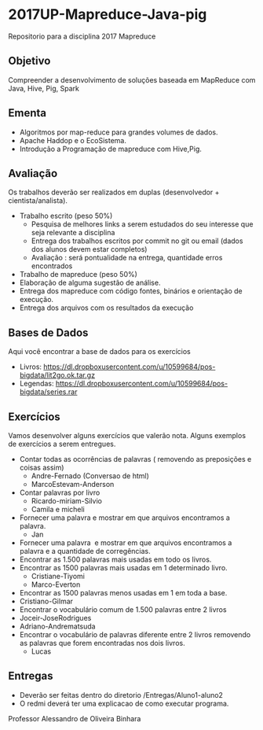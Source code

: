 # 2017UP-Mapreduce-Java-pig
Repositorio para a disciplina 2017 Mapreduce 

## Objetivo 
Compreender a desenvolvimento de soluções baseada em MapReduce com Java, Hive, Pig, Spark

## Ementa
*	Algoritmos por map-reduce para grandes volumes de dados.
*	Apache Haddop e o EcoSistema.
*	Introdução a Programação de mapreduce com Hive,Pig.

## Avaliação
Os trabalhos deverão ser realizados em duplas (desenvolvedor + cientista/analista). 
* Trabalho escrito (peso 50%)
  * Pesquisa de melhores links a serem estudados do seu interesse que seja relevante a disciplina
  * Entrega dos trabalhos escritos por  commit no git ou email (dados dos alunos devem estar completos)
  * Avaliação : será pontualidade na entrega, quantidade erros encontrados
*	Trabalho de mapreduce (peso 50%)
   * Elaboração de alguma sugestão de análise.
   * Entrega dos mapreduce com código fontes, binários e orientação de execução.
   * Entrega dos arquivos com os resultados da execução

## Bases de Dados
Aqui você encontrar a base de dados para os exercícios
* Livros: https://dl.dropboxusercontent.com/u/10599684/pos-bigdata/lit2go.ok.tar.gz
* Legendas:  https://dl.dropboxusercontent.com/u/10599684/pos-bigdata/series.rar



## Exercícios
Vamos desenvolver alguns exercícios que valerão nota. Alguns exemplos de exercícios a serem entregues.
* Contar todas as ocorrências de palavras ( removendo as preposições e coisas assim)
  * Andre-Fernado (Conversao de html)
  * MarcoEstevam-Anderson
* Contar palavras por livro
  * Ricardo-miriam-Silvio
  * Camila e micheli 
* Fornecer uma palavra e mostrar em que arquivos encontramos a palavra.
  * Jan
* Fornecer uma palavra  e mostrar em que arquivos encontramos a palavra e a quantidade de corregências.
* Encontrar as 1.500 palavras mais usadas em todo os livros.
* Encontrar as 1500 palavras mais usadas em 1 determinado livro.
   * Cristiane-Tiyomi
   * Marco-Everton
*	Encontrar as 1500 palavras menos usadas em 1 em toda a base.
   * Cristiano-Gilmar
*	Encontrar o vocabulário comum de 1.500 palavras entre 2 livros 
   * Joceir-JoseRodrigues 
   * Adriano-Andrematsuda 
* Encontrar o vocabulário de palavras diferente  entre 2 livros removendo as palavras que forem encontradas nos dois livros. 
   * Lucas

## Entregas
* Deverão ser feitas dentro do diretorio /Entregas/Aluno1-aluno2
* O redmi deverá ter uma explicacao de como executar programa.

Professor
Alessandro de Oliveira Binhara
